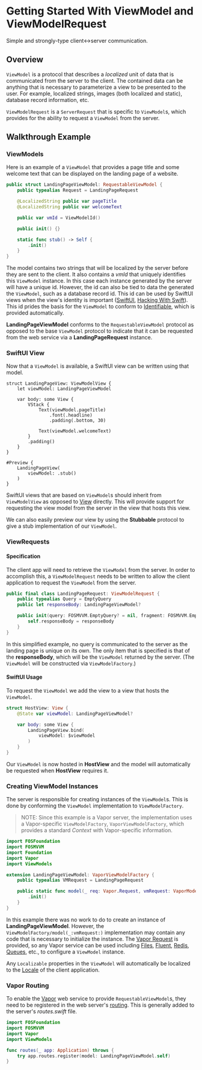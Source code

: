 # Getting Started With ViewModel and ViewModelRequest

Simple and strongly-type client<->server communication.

## Overview

``ViewModel`` is a protocol that describes a *localized* unit of data that is communicated from the server to the client.  The contained data can be anything that is necessary to parameterize a view to be presented to the user.  For example, localized strings, images (both localized and static), database record information, etc.

``ViewModelRequest`` is a ``ServerRequest`` that is specific to ``ViewModel``s, which provides for the ability to request a ``ViewModel`` from the server.

## Walkthrough Example

### ViewModels

Here is an example of a ``ViewModel`` that provides a page title and some welcome text that can be displayed on the landing page of a website.

```swift
public struct LandingPageViewModel: RequestableViewModel {
    public typealias Request = LandingPageRequest

    @LocalizedString public var pageTitle
    @LocalizedString public var welcomeText

    public var vmId = ViewModelId()

    public init() {}

    static func stub() -> Self {
        .init()
    }
}
```

The model contains two strings that will be localized by the server before they are sent to the client.  It also contains a *vmId* that uniquely identifies this ``ViewModel`` instance.  In this case each instance generated by the server will have a unique id.  However, the id can also be tied to data the generated the ``ViewModel``, such as a database record id.  This id can be used by SwiftUI views when the view's identity is important ([SwiftUI](https://developer.apple.com/documentation/swiftui/view/id(_:)), [Hacking With Swift](https://www.hackingwithswift.com/books/ios-swiftui/working-with-identifiable-items-in-swiftui)).  This id prides the basis for the ``ViewModel`` to conform to [Identifiable](https://developer.apple.com/documentation/swift/identifiable), which is provided automatically.

**LandingPageViewModel** conforms to the ``RequestableViewModel`` protocol as opposed to the base ``ViewModel`` protocol to indicate that it can be requested from the web service via a **LandingPageRequest** instance.

### SwiftUI View

Now that a ``ViewModel`` is available, a SwiftUI view can be written using that model.

```
struct LandingPageView: ViewModelView {
    let viewModel: LandingPageViewModel

    var body: some View {
        VStack {
            Text(viewModel.pageTitle)
                .font(.headline)
                .padding(.bottom, 30)

            Text(viewModel.welcomeText)
        }
        .padding()
    }
}

#Preview {
    LandingPageView(
        viewModel: .stub()
    )
}
```

SwiftUI views that are based on ``ViewModel``s should inherit from ``ViewModelView`` as opposed to [View](https://developer.apple.com/documentation/swiftui/view) directly.  This will provide support for requesting the view model from the server in the view that hosts this view.

We can also easily preview our view by using the **Stubbable** protocol to give a stub implementation of our ``ViewModel``.

### ViewRequests

#### Specification

The client app will need to retrieve the ``ViewModel`` from the server.  In order to accomplish this, a ``ViewModelRequest`` needs to be written to allow the client application to request the ``ViewModel`` from the server.

```swift
public final class LandingPageRequest: ViewModelRequest {
    public typealias Query = EmptyQuery
    public let responseBody: LandingPageViewModel?

    public init(query: FOSMVVM.EmptyQuery? = nil, fragment: FOSMVVM.EmptyFragment? = nil, requestBody: FOSMVVM.EmptyBody? = nil, responseBody: LandingPageViewModel? = nil) {
        self.responseBody = responseBody
    }
}
```

In this simplified example, no query is communicated to the server as the landing page is unique on its own.  The only item that is specified is that of the **responseBody**, which will be the ``ViewModel`` returned by the server.  (The ``ViewModel`` will be constructed via ``ViewModelFactory``.)

#### SwiftUI Usage

To request the ``ViewModel`` we add the view to a view that hosts the ``ViewModel``.

```swift
struct HostView: View {
    @State var viewModel: LandingPageViewModel?

    var body: some View {
        LandingPageView.bind(
            viewModel: $viewModel
        )
    }
}
```

Our ``ViewModel`` is now hosted in **HostView** and the model will automatically be requested when **HostView** requires it.

### Creating ViewModel Instances

The server is responsible for creating instances of the ``ViewModel``s.  This is done by conforming the ``ViewModel`` implementation to ``ViewModelFactory``.

> NOTE: Since this example is a Vapor server, the implementation uses a Vapor-specific ``ViewModelFactory``,
> ``VaporViewModelFactory``, which provides a standard *Context* with Vapor-specific information.

```swift
import FOSFoundation
import FOSMVVM
import Foundation
import Vapor
import ViewModels

extension LandingPageViewModel: VaporViewModelFactory {
    public typealias VMRequest = LandingPageRequest

    public static func model(_ req: Vapor.Request, vmRequest: VaporModelFactoryContext<VMRequest>)) async throws -> Self {
        .init()
    }
}
```

In this example there was no work to do to create an instance of **LandingPageViewModel**.  However, the ``ViewModelFactory/model(_:vmRequest:)`` implementation may contain any code that is necessary to initialize the instance.  The [Vapor Request](https://docs.vapor.codes/advanced/request/) is provided, so any Vapor service can be used including [Files](https://docs.vapor.codes/advanced/files/), [Fluent](https://docs.vapor.codes/advanced/queues/), [Redis](https://docs.vapor.codes/advanced/queues/), [Queues](https://docs.vapor.codes/advanced/queues/), etc., to configure a ``ViewModel`` instance.

Any ``Localizable`` properties in the ``ViewModel`` will automatically be localized to the [Locale](https://developer.apple.com/documentation/foundation/locale) of the client application.

### Vapor Routing

To enable the [Vapor](https://docs.vapor.codes) web service to provide ``RequestableViewModel``s, they need to be registered in the web server's [routing](https://docs.vapor.codes/basics/routing/).  This is generally added to the server's *routes.swift* file.

```swift
import FOSFoundation
import FOSMVVM
import Vapor
import ViewModels

func routes(_ app: Application) throws {
    try app.routes.register(model: LandingPageViewModel.self)
}
```


